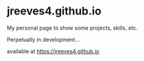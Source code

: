 # jreeves4.github.io
My personal page to show some projects, skills, etc.

Perpetually in development...

available at https://jreeves4.github.io
